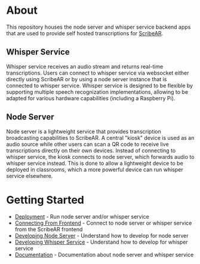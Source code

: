 # About

This repository houses the node server and whisper service backend apps that are used to provide self hosted transcriptions for [ScribeAR](https://scribear.illinois.edu/v/index.html).

## Whisper Service

Whisper service receives an audio stream and returns real-time transcriptions. Users can connect to whisper service via websocket either directly using ScribeAR or by using a node server instance that is connected to whisper service. Whisper service is designed to be flexible by supporting multiple speech recognization implementations, allowing to be adapted for various hardware capabilities (including a Raspberry Pi).

## Node Server

Node server is a lightweight service that provides transcription broadcasting capabilities to ScribeAR. A central "kiosk" device is used as an audio source while other users can scan a QR code to receive live transcriptions directly on their own devices. Instead of connecting to whisper service, the kiosk connects to node server, which forwards audio to whisper service instead. This is done to allow a lightweight device to be deployed in classrooms, which a more powerful device can run whisper service elsewhere.

# Getting Started

* [Deployment](https://github.com/scribear/ScribeAR-NodeServer/wiki/Deployment) - Run node server and/or whisper service
* [Connecting From Frontend](https://github.com/scribear/ScribeAR-NodeServer/wiki/Connecting-From-Frontend) - Connect to node server or whisper service from the ScribeAR frontend
* [Developing Node Server](https://github.com/scribear/ScribeAR-NodeServer/wiki/Developing-Node-Server) - Understand how to develop for node server 
* [Developing Whisper Service](https://github.com/scribear/ScribeAR-NodeServer/wiki/Developing-Whisper-Service) - Understand how to develop for whisper service
* [Documentation](https://github.com/scribear/ScribeAR-NodeServer/wiki/Documentation) - Documentation about node server and whisper service